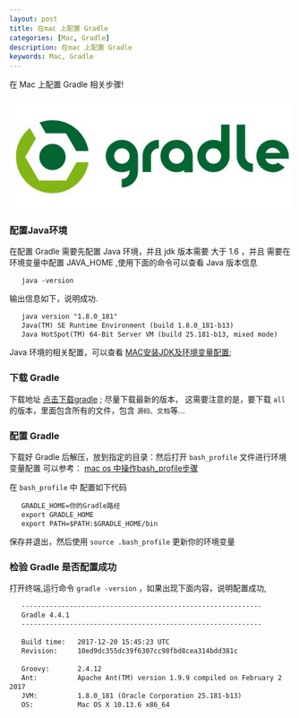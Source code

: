 ```yaml
---
layout: post
title: 在mac 上配置 Gradle
categories: [Mac, Gradle]
description: 在mac 上配置 Gradle
keywords: Mac, Gradle
---
```


在 Mac 上配置 Gradle 相关步骤!


![](/images/posts/tools/2017-12-23-01.png)

### 配置Java环境
 在配置 Gradle 需要先配置 Java 环境，并且 jdk 版本需要 大于 1.6 ，并且 需要在环境变量中配置 JAVA_HOME ,使用下面的命令可以查看 Java 版本信息
 ```
    java -version
 ```
 输出信息如下，说明成功.
 ```
    java version "1.8.0_181"
    Java(TM) SE Runtime Environment (build 1.8.0_181-b13)
    Java HotSpot(TM) 64-Bit Server VM (build 25.181-b13, mixed mode)
 ```

 Java 环境的相关配置，可以查看 [MAC安装JDK及环境变量配置](https://blog.csdn.net/vvv_110/article/details/72897142);

 ### 下载 Gradle

 下载地址 [点击下载gradle](http://services.gradle.org/distributions/) ; 尽量下载最新的版本， 这需要注意的是，要下载 `all` 的版本，里面包含所有的文件，包含 `源码、文档`等...

 ### 配置 Gradle 
 
 下载好 Gradle 后解压，放到指定的目录：然后打开 `bash_profile` 文件进行环境变量配置 
可以参考：
 [mac os 中操作bash_profile步骤](https://devbaochen.github.io/2017/01/18/mac-os-%E4%B8%AD%E6%93%8D%E4%BD%9Cbash_profile%E6%AD%A5%E9%AA%A4/)

 在 `bash_profile` 中 配置如下代码

 ```
    GRADLE_HOME=你的Gradle路经
    export GRADLE_HOME
    export PATH=$PATH:$GRADLE_HOME/bin
 ```

 保存并退出，然后使用 `source .bash_profile` 更新你的环境变量

 ### 检验 Gradle 是否配置成功
 打开终端,运行命令 `gradle -version` ，如果出现下面内容，说明配置成功, 

 ```
    ------------------------------------------------------------
    Gradle 4.4.1
    ------------------------------------------------------------

    Build time:   2017-12-20 15:45:23 UTC
    Revision:     10ed9dc355dc39f6307cc98fbd8cea314bdd381c

    Groovy:       2.4.12
    Ant:          Apache Ant(TM) version 1.9.9 compiled on February 2 2017
    JVM:          1.8.0_181 (Oracle Corporation 25.181-b13)
    OS:           Mac OS X 10.13.6 x86_64

 ```







